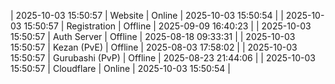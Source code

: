 | 2025-10-03 15:50:57 | Website | Online | 2025-10-03 15:50:54 |
| 2025-10-03 15:50:57 | Registration | Offline | 2025-09-09 16:40:23 |
| 2025-10-03 15:50:57 | Auth Server | Offline | 2025-08-18 09:33:31 |
| 2025-10-03 15:50:57 | Kezan (PvE) | Offline | 2025-08-03 17:58:02 |
| 2025-10-03 15:50:57 | Gurubashi (PvP) | Offline | 2025-08-23 21:44:06 |
| 2025-10-03 15:50:57 | Cloudflare | Online | 2025-10-03 15:50:54 |
